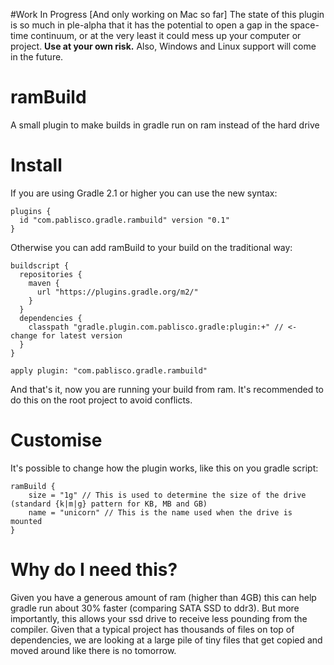 #Work In Progress [And only working on Mac so far]
The state of this plugin is so much in ple-alpha that it has the potential to open a gap in the space-time continuum, 
or at the very least it could mess up your computer or project. **Use at your own risk.**
Also, Windows and Linux support will come in the future. 

# ramBuild
A small plugin to make builds in gradle run on ram instead of the hard drive

# Install

If you are using Gradle 2.1 or higher you can use the new syntax:

    plugins {
      id "com.pablisco.gradle.rambuild" version "0.1"
    }

Otherwise you can add ramBuild to your build on the traditional way:

    buildscript {
      repositories {
        maven {
          url "https://plugins.gradle.org/m2/"
        }
      }
      dependencies {
        classpath "gradle.plugin.com.pablisco.gradle:plugin:+" // <- change for latest version
      }
    }

    apply plugin: "com.pablisco.gradle.rambuild"
    
And that's it, now you are running your build from ram. It's recommended to do this on the root project to avoid conflicts.

# Customise

It's possible to change how the plugin works, like this on you gradle script:

    ramBuild {
        size = "1g" // This is used to determine the size of the drive (standard {k|m|g} pattern for KB, MB and GB)
        name = "unicorn" // This is the name used when the drive is mounted
    }
    
# Why do I need this?

Given you have a generous amount of ram (higher than 4GB) this can help gradle run about 30% faster (comparing SATA SSD to ddr3). 
But more importantly, this allows your ssd drive to receive less pounding from the compiler. Given that a typical project 
has thousands of files on top of dependencies, we are looking at a large pile of tiny files that get copied and moved 
around like there is no tomorrow. 
